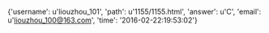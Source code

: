 {'username': u'liouzhou_101', 'path': u'1155/1155.html', 'answer': u'C', 'email': u'liouzhou_100@163.com', 'time': '2016-02-22:19:53:02'}